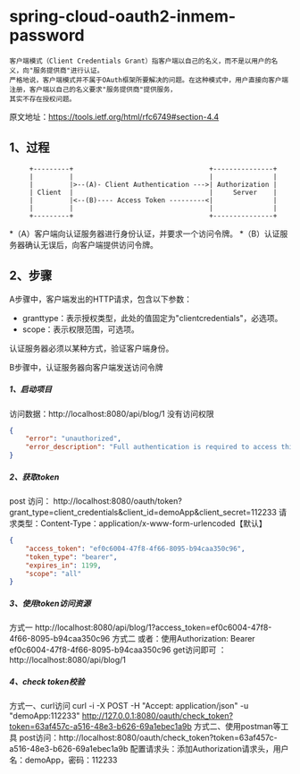# spring-cloud-oauth2-inmem-password
    客户端模式（Client Credentials Grant）指客户端以自己的名义，而不是以用户的名义，向"服务提供商"进行认证。
    严格地说，客户端模式并不属于OAuth框架所要解决的问题。在这种模式中，用户直接向客户端注册，客户端以自己的名义要求"服务提供商"提供服务，
    其实不存在授权问题。
    
原文地址：https://tools.ietf.org/html/rfc6749#section-4.4

## 1、过程
```text
     +---------+                                  +---------------+
     |         |                                  |               |
     |         |>--(A)- Client Authentication --->| Authorization |
     | Client  |                                  |     Server    |
     |         |<--(B)---- Access Token ---------<|               |
     |         |                                  |               |
     +---------+                                  +---------------+
```    
*（A）客户端向认证服务器进行身份认证，并要求一个访问令牌。
*（B）认证服务器确认无误后，向客户端提供访问令牌。
## 2、步骤
A步骤中，客户端发出的HTTP请求，包含以下参数：
*  granttype：表示授权类型，此处的值固定为"clientcredentials"，必选项。
*  scope：表示权限范围，可选项。

认证服务器必须以某种方式，验证客户端身份。

B步骤中，认证服务器向客户端发送访问令牌

##### 1、启动项目
访问数据：http://localhost:8080/api/blog/1
没有访问权限
```json
{
    "error": "unauthorized",
    "error_description": "Full authentication is required to access this resource"
}
```
##### 2、获取token
post 访问：
http://localhost:8080/oauth/token?grant_type=client_credentials&client_id=demoApp&client_secret=112233
请求类型：Content-Type：application/x-www-form-urlencoded【默认】
```json
{
    "access_token": "ef0c6004-47f8-4f66-8095-b94caa350c96",
    "token_type": "bearer",
    "expires_in": 1199,
    "scope": "all"
}
```
##### 3、使用token访问资源
方式一
http://localhost:8080/api/blog/1?access_token=ef0c6004-47f8-4f66-8095-b94caa350c96
方式二
或者：使用Authorization: Bearer ef0c6004-47f8-4f66-8095-b94caa350c96
get访问即可 ：http://localhost:8080/api/blog/1   

##### 4、check token校验
方式一、curl访问
curl -i -X POST -H "Accept: application/json" -u "demoApp:112233" http://127.0.0.1:8080/oauth/check_token?token=63af457c-a516-48e3-b626-69a1ebec1a9b
方式二、使用postman等工具
post访问：http://localhost:8080/oauth/check_token?token=63af457c-a516-48e3-b626-69a1ebec1a9b
配置请求头：添加Authorization请求头，用户名：demoApp，密码：112233

